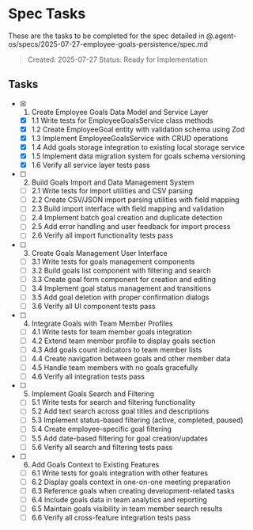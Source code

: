 # Spec Tasks

These are the tasks to be completed for the spec detailed in @.agent-os/specs/2025-07-27-employee-goals-persistence/spec.md

> Created: 2025-07-27
> Status: Ready for Implementation

## Tasks

- [x] 1. Create Employee Goals Data Model and Service Layer
  - [x] 1.1 Write tests for EmployeeGoalsService class methods
  - [x] 1.2 Create EmployeeGoal entity with validation schema using Zod
  - [x] 1.3 Implement EmployeeGoalsService with CRUD operations
  - [x] 1.4 Add goals storage integration to existing local storage service
  - [x] 1.5 Implement data migration system for goals schema versioning
  - [x] 1.6 Verify all service layer tests pass

- [ ] 2. Build Goals Import and Data Management System
  - [ ] 2.1 Write tests for import utilities and CSV parsing
  - [ ] 2.2 Create CSV/JSON import parsing utilities with field mapping
  - [ ] 2.3 Build import interface with field mapping and validation
  - [ ] 2.4 Implement batch goal creation and duplicate detection
  - [ ] 2.5 Add error handling and user feedback for import process
  - [ ] 2.6 Verify all import functionality tests pass

- [ ] 3. Create Goals Management User Interface
  - [ ] 3.1 Write tests for goals management components
  - [ ] 3.2 Build goals list component with filtering and search
  - [ ] 3.3 Create goal form component for creation and editing
  - [ ] 3.4 Implement goal status management and transitions
  - [ ] 3.5 Add goal deletion with proper confirmation dialogs
  - [ ] 3.6 Verify all UI component tests pass

- [ ] 4. Integrate Goals with Team Member Profiles
  - [ ] 4.1 Write tests for team member goals integration
  - [ ] 4.2 Extend team member profile to display goals section
  - [ ] 4.3 Add goals count indicators to team member lists
  - [ ] 4.4 Create navigation between goals and other member data
  - [ ] 4.5 Handle team members with no goals gracefully
  - [ ] 4.6 Verify all integration tests pass

- [ ] 5. Implement Goals Search and Filtering
  - [ ] 5.1 Write tests for search and filtering functionality
  - [ ] 5.2 Add text search across goal titles and descriptions
  - [ ] 5.3 Implement status-based filtering (active, completed, paused)
  - [ ] 5.4 Create employee-specific goal filtering
  - [ ] 5.5 Add date-based filtering for goal creation/updates
  - [ ] 5.6 Verify all search and filtering tests pass

- [ ] 6. Add Goals Context to Existing Features
  - [ ] 6.1 Write tests for goals integration with other features
  - [ ] 6.2 Display goals context in one-on-one meeting preparation
  - [ ] 6.3 Reference goals when creating development-related tasks
  - [ ] 6.4 Include goals data in team analytics and reporting
  - [ ] 6.5 Maintain goals visibility in team member search results
  - [ ] 6.6 Verify all cross-feature integration tests pass
